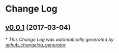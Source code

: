 # Change Log

## [v0.0.1](https://github.com/hyperdriven/hyperdrive/tree/v0.0.1) (2017-03-04)


\* *This Change Log was automatically generated by [github_changelog_generator](https://github.com/skywinder/Github-Changelog-Generator)*